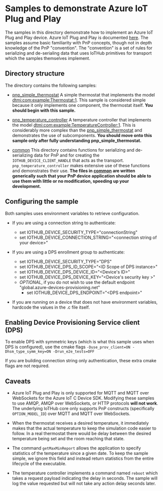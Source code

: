 # Samples to demonstrate Azure IoT Plug and Play

The samples in this directory demonstrate how to implement an Azure IoT Plug and Play device.  Azure IoT Plug and Play is documented [here](aka.ms/iotpnp).  The samples assume basic familiarity with PnP concepts, though not in depth knowledge of the PnP "convention".  The "convention" is a set of rules for serializing and de-serialing data that uses IoTHub primitives for transport which the samples themselves implement.

## Directory structure

The directory contains the following samples:

* [pnp_simple_thermostat](./pnp_simple_thermostat) A simple thermostat that implements the model [dtmi:com:example:Thermostat;1](https://github.com/Azure/opendigitaltwins-dtdl/blob/master/DTDL/v2/samples/Thermostat.json).  This sample is considered simple because it only implements one component, the thermostat itself.  **You should begin with this sample.**

* [pnp_temperature_controller](./pnp_temperature_controller) A temperature controller that implements the model [dtmi:com:example:TemperatureController;1](https://github.com/Azure/opendigitaltwins-dtdl/blob/master/DTDL/v2/samples/TemperatureController.json).  This is considerably more complex than the [pnp_simple_thermostat](./pnp_simple_thermostat) and demonstrates the use of subcomponents.  **You should move onto this sample only after fully understanding pnp_simple_thermostat.**

* [common](./common) This directory contains functions for serializing and de-serializing data for PnP and for creating the `IOTHUB_DEVICE_CLIENT_HANDLE` that acts as the transport.  `pnp_temperature_controller` makes extensive use of these functions and demonstrates their use.  **The files in [common](./common) are written generically such that your PnP device application should be able to use them with little or no modification, speeding up your development.**

## Configuring the sample

Both samples uses environment variables to retrieve configuration.  

* If you are using a connection string to authenticate:
  * set IOTHUB_DEVICE_SECURITY_TYPE="connectionString"
  * set IOTHUB_DEVICE_CONNECTION_STRING="\<connection string of your device\>"

* If you are using a DPS enrollment group to authenticate:
  * set IOTHUB_DEVICE_SECURITY_TYPE="DPS"
  * set IOTHUB_DEVICE_DPS_ID_SCOPE="\<ID Scope of DPS instance\>"
  * set IOTHUB_DEVICE_DPS_DEVICE_ID="\<Device's ID\>"
  * set IOTHUB_DEVICE_DPS_DEVICE_KEY="\<Device's security key \>"
  * *OPTIONAL*, if you do not wish to use the default endpoint "global.azure-devices-provisioning.net"
    * set IOTHUB_DEVICE_DPS_ENDPOINT="\<DPS endpoint\>"

* If you are running on a device that does not have environment variables, hardcode the values in the .c file itself.

## Enabling Device Provisioning Service client (DPS)

To enable DPS with symmetric keys (which is what this sample uses when DPS is configured), use the cmake flags `-Duse_prov_client=ON -Dhsm_type_symm_key=ON -Drun_e2e_tests=OFF `

If you are building connection string only authentication, these extra cmake flags are not required.

## Caveats

* Azure IoT Plug and Play is only supported for MQTT and MQTT over WebSockets for the Azure IoT C Device SDK.  Modifying these samples to use AMQP, AMQP over WebSockets, or HTTP protocols **will not work**.  The underlying IoTHub core only supports PnP constructs (specifically `OPTION_MODEL_ID`) over MQTT and MQTT over WebSockets.

* When the thermostat receives a desired temperature, it immediately makes that the actual temperature to keep the simulation code easier to follow.  In a real thermostat there would be delay between the desired temperature being set and the room reaching that state.

* The command `getMaxMinReport` allows the application to specify statistics of the temperature since a given date.  To keep the sample simple, we ignore this field and instead return statistics from the entire lifecycle of the executable.

* The temperature controller implements a command named `reboot` which takes a request payload indicating the delay in seconds.  The sample will log the value requested but will not take any action delay seconds later. 
